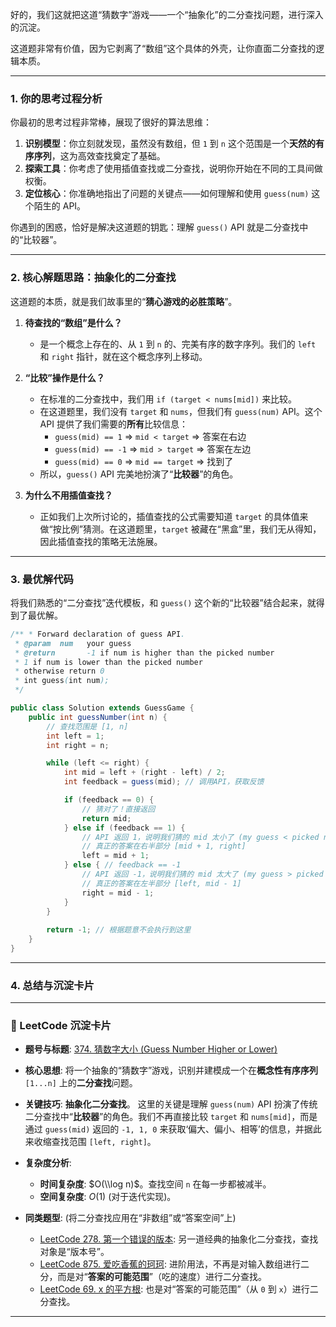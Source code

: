 好的，我们这就把这道“猜数字”游戏——一个“抽象化”的二分查找问题，进行深入的沉淀。

这道题非常有价值，因为它剥离了“数组”这个具体的外壳，让你直面二分查找的逻辑本质。

-----

### **1. 你的思考过程分析**

你最初的思考过程非常棒，展现了很好的算法思维：

1.  **识别模型**：你立刻就发现，虽然没有数组，但 `1` 到 `n` 这个范围是一个**天然的有序序列**，这为高效查找奠定了基础。
2.  **探索工具**：你考虑了使用插值查找或二分查找，说明你开始在不同的工具间做权衡。
3.  **定位核心**：你准确地指出了问题的关键点——如何理解和使用 `guess(num)` 这个陌生的 API。

你遇到的困惑，恰好是解决这道题的钥匙：理解 `guess()` API 就是二分查找中的“比较器”。

-----

### **2. 核心解题思路：抽象化的二分查找**

这道题的本质，就是我们故事里的“**猜心游戏的必胜策略**”。

1.  **待查找的“数组”是什么？**

      * 是一个概念上存在的、从 `1` 到 `n` 的、完美有序的数字序列。我们的 `left` 和 `right` 指针，就在这个概念序列上移动。

2.  **“比较”操作是什么？**

      * 在标准的二分查找中，我们用 `if (target < nums[mid])` 来比较。
      * 在这道题里，我们没有 `target` 和 `nums`，但我们有 `guess(num)` API。这个 API 提供了我们需要的**所有**比较信息：
          * `guess(mid) == 1`  =\>  `mid < target`  =\> 答案在右边
          * `guess(mid) == -1` =\>  `mid > target`  =\> 答案在左边
          * `guess(mid) == 0`  =\>  `mid == target` =\> 找到了
      * 所以，`guess()` API 完美地扮演了“**比较器**”的角色。

3.  **为什么不用插值查找？**

      * 正如我们上次所讨论的，插值查找的公式需要知道 `target` 的具体值来做“按比例”猜测。在这道题里，`target` 被藏在“黑盒”里，我们无从得知，因此插值查找的策略无法施展。

-----

### **3. 最优解代码**

将我们熟悉的“二分查找”迭代模板，和 `guess()` 这个新的“比较器”结合起来，就得到了最优解。

```java
/** * Forward declaration of guess API.
 * @param  num   your guess
 * @return       -1 if num is higher than the picked number
 * 1 if num is lower than the picked number
 * otherwise return 0
 * int guess(int num);
 */

public class Solution extends GuessGame {
    public int guessNumber(int n) {
        // 查找范围是 [1, n]
        int left = 1;
        int right = n;

        while (left <= right) {
            int mid = left + (right - left) / 2;
            int feedback = guess(mid); // 调用API，获取反馈

            if (feedback == 0) {
                // 猜对了！直接返回
                return mid;
            } else if (feedback == 1) {
                // API 返回 1，说明我们猜的 mid 太小了 (my guess < picked number)
                // 真正的答案在右半部分 [mid + 1, right]
                left = mid + 1;
            } else { // feedback == -1
                // API 返回 -1，说明我们猜的 mid 太大了 (my guess > picked number)
                // 真正的答案在左半部分 [left, mid - 1]
                right = mid - 1;
            }
        }
        
        return -1; // 根据题意不会执行到这里
    }
}
```

-----

### **4. 总结与沉淀卡片**

-----

### 📝 LeetCode 沉淀卡片

  - **题号与标题**: [374. 猜数字大小 (Guess Number Higher or Lower)](https://leetcode.cn/problems/guess-number-higher-or-lower/)

  - **核心思想**: 将一个抽象的“猜数字”游戏，识别并建模成一个在**概念性有序序列** `[1...n]` 上的**二分查找**问题。

  - **关键技巧**: **抽象化二分查找**。
    这里的关键是理解 `guess(num)` API 扮演了传统二分查找中“**比较器**”的角色。我们不再直接比较 `target` 和 `nums[mid]`，而是通过 `guess(mid)` 返回的 `-1, 1, 0` 来获取‘偏大、偏小、相等’的信息，并据此来收缩查找范围 `[left, right]`。

  - **复杂度分析**:

      - **时间复杂度**: $O(\\log n)$。查找空间 `n` 在每一步都被减半。
      - **空间复杂度**: $O(1)$ (对于迭代实现)。

  - **同类题型**: (将二分查找应用在“非数组”或“答案空间”上)

      - [LeetCode 278. 第一个错误的版本](https://leetcode.cn/problems/first-bad-version/): 另一道经典的抽象化二分查找，查找对象是“版本号”。
      - [LeetCode 875. 爱吃香蕉的珂珂](https://leetcode.cn/problems/koko-eating-bananas/): 进阶用法，不再是对输入数组进行二分，而是对“**答案的可能范围**”（吃的速度）进行二分查找。
      - [LeetCode 69. x 的平方根](https://leetcode.cn/problems/sqrtx/): 也是对“答案的可能范围”（从 `0` 到 `x`）进行二分查找。

-----

